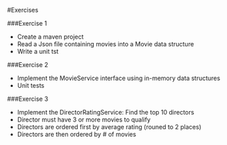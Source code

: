 #Exercises

###Exercise 1
- Create a maven project
- Read a Json file containing movies into a Movie data structure
- Write a unit tst

###Exercise 2
- Implement the MovieService interface using in-memory data structures
- Unit tests

###Exercise 3
- Implement the DirectorRatingService: Find the top 10 directors
- Director must have 3 or more movies to qualify
- Directors are ordered first by average rating (rouned to 2 places)
- Directors are then ordered by # of movies

 